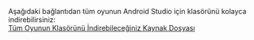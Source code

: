 Aşağıdaki bağlantıdan tüm oyunun Android Studio için klasörünü kolayca indirebilirsiniz:  
[Tüm Oyunun Klasörünü İndirebileceğiniz Kaynak Dosyası](https://drive.google.com/file/d/1hSgrEtf9viSybgZsriOznflPY8lVHI3K/view?usp=sharing)
